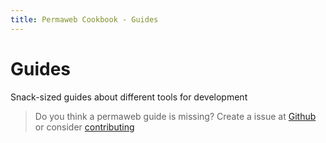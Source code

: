 ```yaml
---
title: Permaweb Cookbook - Guides
---
```


# Guides

Snack-sized guides about different tools for development

> Do you think a permaweb guide is missing? Create a issue at [Github](https://github.com/twilson63/permaweb-cookbook/issues) or consider [contributing](../getting-started/contributing.md) 